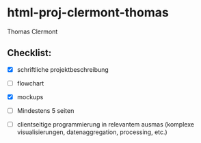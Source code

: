 # html-proj-clermont-thomas

Thomas Clermont


## Checklist:
- [x] schriftliche projektbeschreibung
- [ ] flowchart
- [x] mockups
- [ ] Mindestens 5 seiten
- [ ] clientseitige programmierung in relevantem ausmas (komplexe visualisierungen, datenaggregation, processing, etc.)


